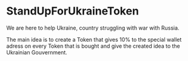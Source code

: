 # StandUpForUkraineToken
We are here to help Ukraine, country struggling with war with Russia.

The main idea is to create a Token that gives 10% to the special wallet adress on every Token that is bought and give the created idea to the Ukrainian Gouvernment.
